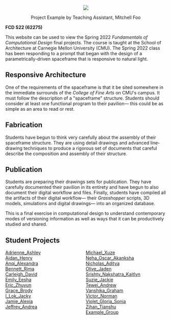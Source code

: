 <p align="center">
    <img src="https://user-images.githubusercontent.com/23065167/163903918-9d8c0cf8-3e32-4224-be9a-24e77a0e0f5f.png" />
    <p align="center">Project Example by Teaching Assistant, Mitchell Foo</p>
</p>

**FCD S22 (62275)**

This website can be used to view the Spring 2022 _Fundamentals of Computational Design_ final projects. The course is taught at the School of Architecture at Carnegie Mellon University (CMU). The Spring 2022 class has been responding to a prompt that began with the design of a parametrically-driven spaceframe that is responsive to natural light.

## Responsive Architecture

One of the requirements of the spaceframe is that it be sited somewhere in the immediate surrounds of the _College of Fine Arts_ on CMU's campus. It must follow the description of a "spaceframe" structure. Students should consider at least one functional program to their pavilion&mdash; this could be as simple as an area to read or rest.

## Fabrication

Students have begun to think very carefully about the assembly of their spaceframe structure. They are using detail drawings and advanced line-drawing techniques to produce a rigorous set of documents that careful describe the composition and assembly of their structure.

## Publication

Students are preparing their drawings sets for publication. They have carefully documented their pavilion in its entirety and have begun to also document their digital workflow and files. Finally, students have compiled all the artifacts of their digital workflow&mdash; their _Grasshopper_ scripts, 3D models, simulations and digital drawings&mdash; into an organized database.

This is a final exercise in computational design to understand contemporary modes of versioning information as well as ways that it can be productively studied and shared.

## Student Projects

<div style="display:flex;flex-direction:row;">
    <div style="display:flex;flex-direction:column;width:50%;">
        <a href="./Adrienne_Ashley/">Adrienne_Ashley</a>
        <a href="./Aidan_Henry/">Aidan_Henry</a>
        <a href="./Anqi_Alexandra/">Anqi_Alexandra</a>
        <a href="./Bennett_Rima/">Bennett_Rima</a>
        <a href="./Carleigh_David/">Carleigh_David</a>
        <a href="./Emily_Eesha/">Emily_Eesha</a>
        <a href="./Eric_Zhuyun/">Eric_Zhuyun</a>
        <a href="./Grace_Brody/">Grace_Brody</a>
        <a href="./I_Lok_Jacky/">I_Lok_Jacky</a>
        <a href="./Jamie_Alexia/">Jamie_Alexia</a>
        <a href="./Jeffrey_Andrea/">Jeffrey_Andrea</a>
    </div>
    <div style="display:flex;flex-direction:column;width:50%;">
        <a href="./Michael_Xuze/">Michael_Xuze</a>
        <a href="./Neha_Oscar_Akanksha/">Neha_Oscar_Akanksha</a>
        <a href="./Nicholas_Aditya/">Nicholas_Aditya</a>
        <a href="./Olive_Jaden/">Olive_Jaden</a>
        <a href="./Srishty_Nakshatra_Kaitlyn/">Srishty_Nakshatra_Kaitlyn</a>
        <a href="./Suzie_Jackie/">Suzie_Jackie</a>
        <a href="./Tewei_Andrew/">Tewei_Andrew</a>
        <a href="./Vanshika_Graham/">Vanshika_Graham</a>
        <a href="./Victor_Norman/">Victor_Norman</a>
        <a href="./Violet_Gloria_Sonia/">Violet_Gloria_Sonia</a>
        <a href="./Zihan_Tianshu/">Zihan_Tianshu</a>
        <a href="./FirstName_Firstname/">Example_Group</a>
    </div>
</div>

